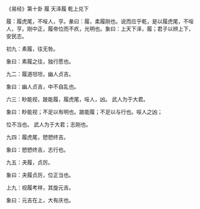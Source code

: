《易经》第十卦 履 天泽履 乾上兑下

履：履虎尾，不哸人，亨。彖曰：履，柔履刚也。说而应乎乾，是以履虎尾，不哸人，亨。刚中正，履帝位而不疚，光明也。象曰：上天下泽，履；君子以辨上下，安民志。

初九：素履，往无咎。

象曰：素履之往，独行愿也。

九二：履道坦坦，幽人贞吉。

象曰：幽人贞吉，中不自乱也。

六三：眇能视，跛能履，履虎尾，哸人，凶。 武人为于大君。

象曰：眇能视；不足以有明也。跛能履；不足以与行也。哸人之凶；

位不当也。 武人为于大君；志刚也。

九四：履虎尾，愬愬终吉。

象曰：愬愬终吉，志行也。

九五：夬履，贞厉。

象曰：夬履贞厉，位正当也。

上九：视履考祥，其旋元吉。

象曰：元吉在上，大有庆也。

